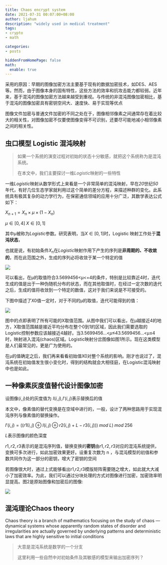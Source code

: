 ```yaml
---
title: Chaos encrypt system
date: 2021-07-31 00:07:00+08:00
author: ljahum 
description: "widely used in medical treatment"
tags: 
- crypto
- math

categories: 
- posts

hiddenFromHomePage: false
math:
  enable: true
---
```

<!--more-->

采用的原因：早期的图像加密方法主要基于现有的数据加密技术，如DES、AES等。然而，由于图像本身的固有特性，这些方法的效率和抗攻击能力都较弱。近年来，基于混沌的图像加密方法越来越受到重视。与传统的非混沌图像加密相比，基于混沌的图像加密具有密钥空间大、速度快、易于实现等优点

图像文件加密与普通文件加密的不同之处在于，图像相邻像素之间通常存在着比较大的相关性，对图像加密不仅要使图像变得不可识别，还要尽可能地减小相邻像素之间的相关性。

## 虫口模型 Logistic 混沌映射

> 如果一个系统的演变过程对初始的状态十分敏感，就把这个系统称为是混沌系统。
>
> 在本文中，我们主要探讨一维*Logistic*映射的一些特性

一维*Logistic*映射从数学形式上来看是一个非常简单的混沌映射，早在*20*世纪*50*年代，有好几位生态学家就利用过这个简单的差分方程，来描述种群的变化。此系统具有极其复杂的动力学行为，在保密通信领域的应用十分广泛，其数学表达公式如下：


$X_{n+1}=X_n \times \mu \times (1-X_n)$

$\mu \in[0,4]\;X\in[0,1]$

其中$\mu$被称为*Logistic*参数。研究表明，当$X\in[0,1]$时，Logistic 映射工作处于**混沌状态**，

也就是说，有初始条件$X_n$在*Logistic*映射作用下产生的序列是**非周期的、不收敛的**，而在此范围之外，生成的序列必将收敛于某一个特定的值

![](https://gitee.com/ljahum/images/raw/master/img/20210731124042.png)

可以看出，在μ的取值符合3.5699456<μ<=4的条件，特别是比较靠近4时，迭代生成的值是出于一种伪随机分布的状态，而在其他取值时，在经过一定次数的迭代之后，生成的值将收敛到一个特定的数值，这对于我们来说是不可接受的。

下图中描述了X0值一定时，对于不同的μ的取值，迭代可能得到的值：


![](https://gitee.com/ljahum/images/raw/master/img/20210731124201.png)

图中的点即表明了所有可能的X取值范围。从图中我们可以看出，在μ越接近4的地方，X取值范围越是接近平均分布在整个0到1的区域，因此我们需要选取的Logistic控制参数应该越接近4越好。当3.5699456...<*μ*≤43.5699456...<μ≤4时，映射进入混沌(chaos)区域。Logistic映射分岔图像如图1所示。现在这类模型是人们最常见的，更是广为使用的。

在μ的值确定之后，我们再来看看初始值X0对整个系统的影响。刚才也说过了，混沌系统在初始值发生很小变化时，得到的结构就会大相径庭，在Logistic混沌映射中也是如此。

## **一种像素灰度值替代设计图像加密**

设图像$(i,j)$处的灰度值为 $I(i,j)$,$I'(i,j)$表示替换后的值

本文中，像素值的替代变换是在空域中进行的，一般，设计了两种思路用于实现混沌序列与像素值的替换操作。

$I′(i,j)=((r1(i,j)⊕I(i,j)⊕r2(i,j)+L−r3(i,j)))\;mod\;L)\;mod\;256$

$L$表示图像的颜色深度

$r1,r2,r3$表示的是混沌序列值，替换变换的**密钥**由$r1,r2,r3$对应的混沌系统提供，变换可多次进行，如此加密效果更好。设重复次数为 n ，与混沌模型的初值和参数共同作为这一部分的密钥，增大了密钥的空间

若图像很大时，通过上式能够看出r1,r2,r3模版矩阵需要随之增大，如此就大大减小了加密效率。为此，我们可以通过分块处理的方式对图像进行加密，加密效率明显提高。图2是原始图像和加密后的图像:

![](https://gitee.com/ljahum/images/raw/master/img/20210731130116.png)

##  混沌理论Chaos theory

Chaos theory is a branch of mathematics focusing on the study of chaos — dynamical systems whose apparently random states of disorder and irregularities are actually governed by underlying patterns and deterministic laws that are highly sensitive to initial conditions

> 大意是混沌系统是数学的一个分支
> 
> 这里利用一些自然中对初始条件及其敏感的模型来输出加密序列？


